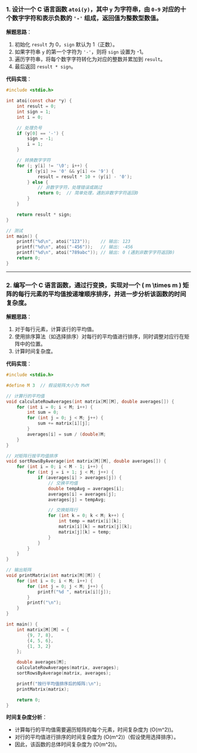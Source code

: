 ### 1. 设计一个 C 语言函数 `atoi(y)`，其中 `y` 为字符串，由 `0-9` 对应的十个数字字符和表示负数的 `'-'` 组成，返回值为整数型数值。


**解题思路**：

1. 初始化 `result` 为 0，`sign` 默认为 1（正数）。
2. 如果字符串 `y` 的第一个字符为 `'-'`，则将 `sign` 设置为 -1。
3. 遍历字符串，将每个数字字符转化为对应的整数并累加到 `result`。
4. 最后返回 `result * sign`。

**代码实现**：

```c
#include <stdio.h>

int atoi(const char *y) {
    int result = 0;
    int sign = 1;
    int i = 0;

    // 处理负号
    if (y[0] == '-') {
        sign = -1;
        i = 1;
    }

    // 转换数字字符
    for (; y[i] != '\0'; i++) {
        if (y[i] >= '0' && y[i] <= '9') {
            result = result * 10 + (y[i] - '0');
        } else {
            // 非数字字符，处理错误或跳过
            return 0;  // 简单处理，遇到非数字字符返回0
        }
    }

    return result * sign;
}

// 测试
int main() {
    printf("%d\n", atoi("123"));    // 输出: 123
    printf("%d\n", atoi("-456"));   // 输出: -456
    printf("%d\n", atoi("789abc")); // 输出: 0 (遇到非数字字符返回0)
    return 0;
}
```

---

### 2. 编写一个 C 语言函数，通过行变换，实现对一个 \( m \times m \) 矩阵的每行元素的平均值按递增顺序排序，并进一步分析该函数的时间复杂度。

**解题思路**：

1. 对于每行元素，计算该行的平均值。
2. 使用排序算法（如选择排序）对每行的平均值进行排序，同时调整对应行在矩阵中的位置。
3. 计算时间复杂度。

**代码实现**：

```c
#include <stdio.h>

#define M 3  // 假设矩阵大小为 MxM

// 计算行的平均值
void calculateRowAverages(int matrix[M][M], double averages[]) {
    for (int i = 0; i < M; i++) {
        int sum = 0;
        for (int j = 0; j < M; j++) {
            sum += matrix[i][j];
        }
        averages[i] = sum / (double)M;
    }
}

// 对矩阵行按平均值排序
void sortRowsByAverage(int matrix[M][M], double averages[]) {
    for (int i = 0; i < M - 1; i++) {
        for (int j = i + 1; j < M; j++) {
            if (averages[i] > averages[j]) {
                // 交换平均值
                double tempAvg = averages[i];
                averages[i] = averages[j];
                averages[j] = tempAvg;

                // 交换矩阵行
                for (int k = 0; k < M; k++) {
                    int temp = matrix[i][k];
                    matrix[i][k] = matrix[j][k];
                    matrix[j][k] = temp;
                }
            }
        }
    }
}

// 输出矩阵
void printMatrix(int matrix[M][M]) {
    for (int i = 0; i < M; i++) {
        for (int j = 0; j < M; j++) {
            printf("%d ", matrix[i][j]);
        }
        printf("\n");
    }
}

int main() {
    int matrix[M][M] = {
        {9, 7, 8},
        {4, 5, 6},
        {1, 3, 2}
    };

    double averages[M];
    calculateRowAverages(matrix, averages);
    sortRowsByAverage(matrix, averages);

    printf("按行平均值排序后的矩阵:\n");
    printMatrix(matrix);

    return 0;
}
```

**时间复杂度分析**：

- 计算每行的平均值需要遍历矩阵的每个元素，时间复杂度为 \(O(m^2)\)。
- 对行的平均值进行排序的时间复杂度为 \(O(m^2)\)（假设使用选择排序）。
- 因此，该函数的总体时间复杂度为 \(O(m^2)\)。
